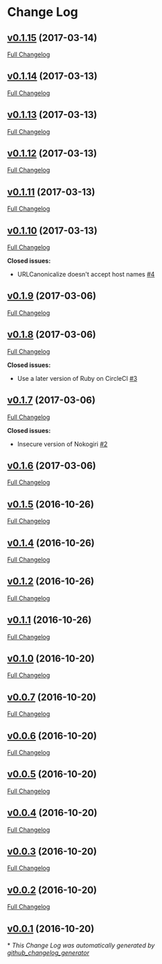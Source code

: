 # Change Log

## [v0.1.15](https://github.com/dominicsayers/url_canonicalize/tree/v0.1.15) (2017-03-14)
[Full Changelog](https://github.com/dominicsayers/url_canonicalize/compare/v0.1.14...v0.1.15)

## [v0.1.14](https://github.com/dominicsayers/url_canonicalize/tree/v0.1.14) (2017-03-13)
[Full Changelog](https://github.com/dominicsayers/url_canonicalize/compare/v0.1.13...v0.1.14)

## [v0.1.13](https://github.com/dominicsayers/url_canonicalize/tree/v0.1.13) (2017-03-13)
[Full Changelog](https://github.com/dominicsayers/url_canonicalize/compare/v0.1.12...v0.1.13)

## [v0.1.12](https://github.com/dominicsayers/url_canonicalize/tree/v0.1.12) (2017-03-13)
[Full Changelog](https://github.com/dominicsayers/url_canonicalize/compare/v0.1.11...v0.1.12)

## [v0.1.11](https://github.com/dominicsayers/url_canonicalize/tree/v0.1.11) (2017-03-13)
[Full Changelog](https://github.com/dominicsayers/url_canonicalize/compare/v0.1.10...v0.1.11)

## [v0.1.10](https://github.com/dominicsayers/url_canonicalize/tree/v0.1.10) (2017-03-13)
[Full Changelog](https://github.com/dominicsayers/url_canonicalize/compare/v0.1.9...v0.1.10)

**Closed issues:**

- URLCanonicalize doesn't accept host names [\#4](https://github.com/dominicsayers/url_canonicalize/issues/4)

## [v0.1.9](https://github.com/dominicsayers/url_canonicalize/tree/v0.1.9) (2017-03-06)
[Full Changelog](https://github.com/dominicsayers/url_canonicalize/compare/v0.1.8...v0.1.9)

## [v0.1.8](https://github.com/dominicsayers/url_canonicalize/tree/v0.1.8) (2017-03-06)
[Full Changelog](https://github.com/dominicsayers/url_canonicalize/compare/v0.1.7...v0.1.8)

**Closed issues:**

- Use a later version of Ruby on CircleCI [\#3](https://github.com/dominicsayers/url_canonicalize/issues/3)

## [v0.1.7](https://github.com/dominicsayers/url_canonicalize/tree/v0.1.7) (2017-03-06)
[Full Changelog](https://github.com/dominicsayers/url_canonicalize/compare/v0.1.6...v0.1.7)

**Closed issues:**

- Insecure version of Nokogiri [\#2](https://github.com/dominicsayers/url_canonicalize/issues/2)

## [v0.1.6](https://github.com/dominicsayers/url_canonicalize/tree/v0.1.6) (2017-03-06)
[Full Changelog](https://github.com/dominicsayers/url_canonicalize/compare/v0.1.5...v0.1.6)

## [v0.1.5](https://github.com/dominicsayers/url_canonicalize/tree/v0.1.5) (2016-10-26)
[Full Changelog](https://github.com/dominicsayers/url_canonicalize/compare/v0.1.4...v0.1.5)

## [v0.1.4](https://github.com/dominicsayers/url_canonicalize/tree/v0.1.4) (2016-10-26)
[Full Changelog](https://github.com/dominicsayers/url_canonicalize/compare/v0.1.2...v0.1.4)

## [v0.1.2](https://github.com/dominicsayers/url_canonicalize/tree/v0.1.2) (2016-10-26)
[Full Changelog](https://github.com/dominicsayers/url_canonicalize/compare/v0.1.1...v0.1.2)

## [v0.1.1](https://github.com/dominicsayers/url_canonicalize/tree/v0.1.1) (2016-10-26)
[Full Changelog](https://github.com/dominicsayers/url_canonicalize/compare/v0.1.0...v0.1.1)

## [v0.1.0](https://github.com/dominicsayers/url_canonicalize/tree/v0.1.0) (2016-10-20)
[Full Changelog](https://github.com/dominicsayers/url_canonicalize/compare/v0.0.7...v0.1.0)

## [v0.0.7](https://github.com/dominicsayers/url_canonicalize/tree/v0.0.7) (2016-10-20)
[Full Changelog](https://github.com/dominicsayers/url_canonicalize/compare/v0.0.6...v0.0.7)

## [v0.0.6](https://github.com/dominicsayers/url_canonicalize/tree/v0.0.6) (2016-10-20)
[Full Changelog](https://github.com/dominicsayers/url_canonicalize/compare/v0.0.5...v0.0.6)

## [v0.0.5](https://github.com/dominicsayers/url_canonicalize/tree/v0.0.5) (2016-10-20)
[Full Changelog](https://github.com/dominicsayers/url_canonicalize/compare/v0.0.4...v0.0.5)

## [v0.0.4](https://github.com/dominicsayers/url_canonicalize/tree/v0.0.4) (2016-10-20)
[Full Changelog](https://github.com/dominicsayers/url_canonicalize/compare/v0.0.3...v0.0.4)

## [v0.0.3](https://github.com/dominicsayers/url_canonicalize/tree/v0.0.3) (2016-10-20)
[Full Changelog](https://github.com/dominicsayers/url_canonicalize/compare/v0.0.2...v0.0.3)

## [v0.0.2](https://github.com/dominicsayers/url_canonicalize/tree/v0.0.2) (2016-10-20)
[Full Changelog](https://github.com/dominicsayers/url_canonicalize/compare/v0.0.1...v0.0.2)

## [v0.0.1](https://github.com/dominicsayers/url_canonicalize/tree/v0.0.1) (2016-10-20)


\* *This Change Log was automatically generated by [github_changelog_generator](https://github.com/skywinder/Github-Changelog-Generator)*